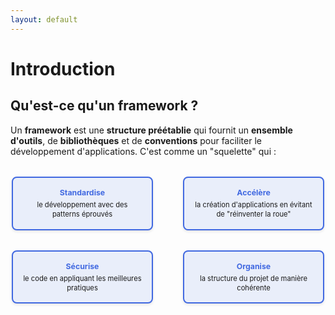 ```yaml
---
layout: default
---
```


# Introduction

## Qu'est-ce qu'un framework ?

Un **framework** est une **structure préétablie** qui fournit un **ensemble d'outils**, de **bibliothèques** et de **conventions** pour faciliter le développement d'applications. C'est comme un "squelette" qui :

<div class="framework-features">

<div class="feature-box">
    <strong>Standardise</strong> le développement avec des patterns éprouvés
</div>

  <v-clicks>
    <div class="feature-box">
      <strong>Accélère</strong> la création d'applications en évitant de "réinventer la roue"
    </div>
  </v-clicks>

  <v-clicks>
    <div class="feature-box">
      <strong>Sécurise</strong> le code en appliquant les meilleures pratiques
    </div>
  </v-clicks>

  <v-clicks>
    <div class="feature-box">
      <strong>Organise</strong> la structure du projet de manière cohérente
    </div>
  </v-clicks>
</div>

<style>
.framework-features {
  display: grid;
  grid-template-columns: repeat(2, 1fr);
  gap: 2rem 3rem;
  max-width: 500px;
  margin: 2rem auto;
}

.feature-box {
  background: rgba(65, 105, 225, 0.1);
  border: 2px solid royalblue;
  border-radius: 8px;
  padding: 1rem;
  display: flex;
  flex-direction: column;
  align-items: center;
  justify-content: center;
  text-align: center;
  box-shadow: 0 2px 4px rgba(0,0,0,0.1);
  transition: all 0.3s ease;
  font-size: 0.8em;
  line-height: 1.3;
}

.feature-box strong {
  display: block;
  margin-bottom: 0.3rem;
  font-size: 1.1em;
  color: royalblue;
}

.feature-box:hover {
  transform: scale(1.05);
  background: rgba(65, 105, 225, 0.2);
}
</style>
